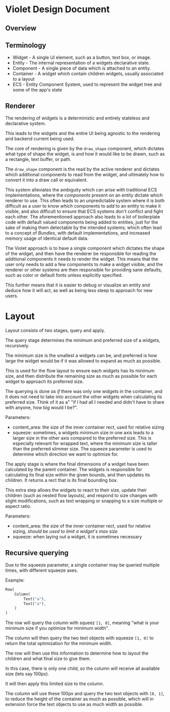 # Violet Design Document

## Overview

## Terminology

- Widget - A single UI element, such as a button, text box, or image.
- Entity - The internal representation of a widgets declarative state.
- Component - A single piece of data which is attached to an entity.
- Container - A widget which contain children widgets, usually associated to a layout
- ECS - Entity Component System, used to represent the widget tree and some of the app's state

## Renderer

The rendering of widgets is a deterministic and entirely stateless and declarative system.

This leads to the widgets and the entire UI being agnostic to the rendering and backend current being used.

The core of rendering is given by the `draw_shape` component, which dictates what type of shape the widget, is and how
it would like to be drawn, such as a rectangle, text buffer, or path.

The `draw_shape` component is the read by the active renderer and dictates which additional components to read from the
widget, and ultimately how to convert it into a draw call or equivalent.

This system alleviates the ambiguity which can arise with traditional ECS implementations, where the *components*
present on an entity dictate which renderer to use. This often leads to an unpredictable system where it is both
difficult as a user to know *which* components to add to an entity to make it visible, and also difficult to ensure that
ECS systems don't conflict and fight each other. The aforementioned approach also leads to a lot of boilerplate code with
default valued components being added to entities, just for the sake of making them detectable by the intended systems;
which often lead to a concept of *Bundles*, with default implementations, and increased memory usage of identical
default data.

The Violet approach is to have a single component which dictates the shape of the widget, and then have the renderer be 
responsible for reading the additional components it needs to render the widget. This means that the user only needs to
add a few components to make a widget visible, and the renderer or other systems are then responsible for providing sane
defaults, such as color or default fonts unless explicitly specified.

This further means that it is easier to debug or visualize an entity and deduce how it will act, as well as being less
steep to approach for new users.

# Layout

Layout consists of two stages, query and apply.

The query stage determines the minimum and preferred size of a widgets, recursively.

The minimum size is the smallest a widgets can be, and preferred is how large the widget would be if it was allowed to
expand as much as possible.

This is used for the flow layout to ensure each widgets has its minimum size, and then distribute the remaining size
as much as possible for each widget to approach its preferred size.

The querying is done *as if* there was only one widgets in the container, and it does not need to take into account the
other widgets when calculating its preferred size. Think of it as a" "if I had all I needed and didn't have to share
with anyone, how big would I be?".

Parameters:
- content_area: the size of the inner container rect, used for relative sizing
- squeeze: sometimes, a widgets minimum size in one axis leads to a larger size in the other axis compared to the
  preferred size. This is especially relevant for wrapped text, where the minimum size is taller than the preferred
  slimmer size. The squeeze parameter is used to determine which direction we want to optimize for.

The apply stage is where the final dimensions of a widget have been calculated by the parent container. The widgets is
responsible for calculating its final size *within* the given bounds, and then updates its children. It returns a rect
that is its final bounding box.

This extra step allows the widgets to react to their size, update their children (such as nested flow layouts), and
respond to size changes with slight modifications, such as text wrapping or snapping to a size multiple or aspect
ratio.

Parameters:
- content_area: the size of the inner container rect, used for relative sizing, *should be used to limit a widget's max
  size*
- squeeze: when laying out a widget, it is sometimes necessary

## Recursive querying

Due to the squeeze parameter, a single container may be queried multiple times, with different squeeze axes.

Example:

```rust
Row(
    Column(
        Text("a"),
        Text("a"),
    )
)
```

The row will query the column with squeez `[1, 0]`, meaning "what is your minimum size if you optimize for minimum width".

The column will then query the two text objects with squeeze `[1, 0]` to return the total optimization for the
minimum width.

The row will then use this information to determine how to layout the children and what final size to give them.

In this case, there is only one child, so the column will receive all available size (lets say 100px).

It will then apply this limited size to the column.

The column will use these 100px and query the two text objects with `[0, 1]`, to reduce the height of the container as
much as possible, which will in extension force the text objects to use as much width as possible.
